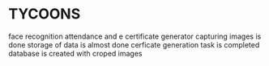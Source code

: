 # TYCOONS
face recognition attendance and e certificate generator
capturing images is done
storage of  data is almost done
cerficate generation task is completed 
database is created with croped images
